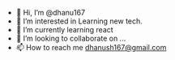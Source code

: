 - 👋 Hi, I’m @dhanu167
- 👀 I’m interested in Learning new tech.
- 🌱 I’m currently learning react
- 💞️ I’m looking to collaborate on ...
- 📫 How to reach me dhanush167@gmail.com

<!---
dhanu167/dhanu167 is a ✨ special ✨ repository because its `README.md` (this file) appears on your GitHub profile.
You can click the Preview link to take a look at your changes.
--->
